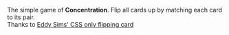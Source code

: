 The simple game of **Concentration**. Flip all cards up by matching each card to its pair.  
Thanks to [Eddy Sims' CSS only flipping card](https://codepen.io/edeesims/pen/wvpYWW)  
